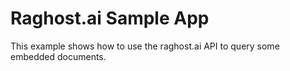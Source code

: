 # Raghost.ai Sample App

This example shows how to use the raghost.ai API to query some embedded documents.
